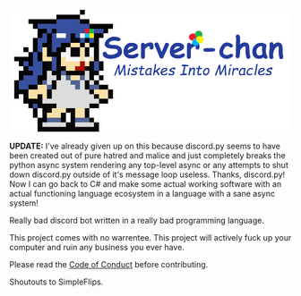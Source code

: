 
![Server-chan](info/sci1.png)

**UPDATE:**
I've already given up on this because discord.py seems to have been created out of pure hatred and malice and just completely breaks the python async system rendering any top-level async or any attempts to shut down discord.py outside of it's message loop useless. Thanks, discord.py! Now I can go back to C# and make some actual working software with an actual functioning language ecosystem in a language with a sane async system!

Really bad discord bot written in a really bad programming language.

This project comes with no warrentee. This project will actively fuck up your computer and ruin any business you ever have.

Please read the [Code of Conduct](info/CONDUCT.md) before contributing.

Shoutouts to SimpleFlips.
